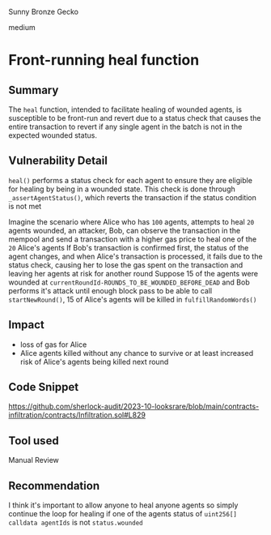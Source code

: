 Sunny Bronze Gecko

medium

# Front-running heal function
## Summary

The `heal` function, intended to facilitate healing of wounded agents, is susceptible to be front-run and revert due to a status check that causes the entire transaction to revert if any single agent in the batch is not in the expected wounded status.

## Vulnerability Detail

`heal()` performs a status check for each agent to ensure they are eligible for healing by being in a wounded state. This check is done through `_assertAgentStatus()`, which reverts the transaction if the status condition is not met

Imagine the scenario where Alice who has `100` agents, attempts to heal `20` agents wounded, an attacker, Bob, can observe the transaction in the mempool and send a transaction with a higher gas price to heal one of the `20` Alice's agents
If Bob's transaction is confirmed first, the status of the agent changes, and when Alice's transaction is processed, it fails due to the status check, causing her to lose the gas spent on the transaction and leaving her agents at risk for another round
Suppose 15 of the agents were wounded at `currentRoundId-ROUNDS_TO_BE_WOUNDED_BEFORE_DEAD` and Bob performs it's attack until enough block pass to be able to call `startNewRound()`, 15 of Alice's agents will be killed in `fulfillRandomWords()`

## Impact

- loss of gas for Alice 
- Alice agents killed without any chance to survive or at least increased risk of Alice's agents being killed next round

## Code Snippet

https://github.com/sherlock-audit/2023-10-looksrare/blob/main/contracts-infiltration/contracts/Infiltration.sol#L829

## Tool used

Manual Review

## Recommendation

I think it's important to allow anyone to heal anyone agents so simply continue the loop for healing if one of the agents status of `uint256[] calldata agentIds` is not `status.wounded`
